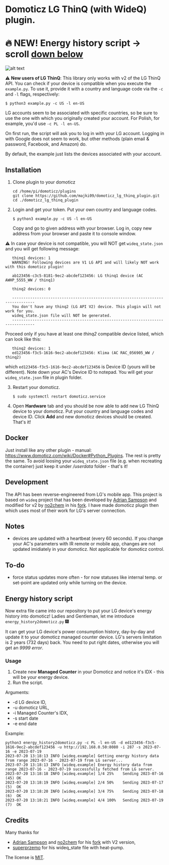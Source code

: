 Domoticz LG ThinQ (with WideQ) plugin.
=====

# :fire: NEW! Energy history script -> scroll [down below](#energy-history-script)

![alt text](https://raw.githubusercontent.com/majki09/domoticz_lg_thinq_plugin/main/domoticz.jpg "LG ThinQ plugin in domoticz")

:warning: **New users of LG ThinQ**: This library only works with v2 of the LG ThinQ API. You can check if your device is compatible when you execute the `example.py`. To use it, provide it with a country and language code via the `-c` and `-l` flags, respectively:

    $ python3 example.py -c US -l en-US

LG accounts seem to be associated with specific countries, so be sure to use the one with which you originally created your account. For Polish, for example, you'd use `-c PL -l en-US`.

On first run, the script will ask you to log in with your LG account.
Logging in with Google does not seem to work, but other methods (plain email & password, Facebook, and Amazon) do. 

By default, the example just lists the devices associated with your account.

Installation
------------

1. Clone plugin to your domoticz

       cd /home/pi/domoticz/plugins
       git clone https://github.com/majki09/domoticz_lg_thinq_plugin.git
       cd ./domoticz_lg_thinq_plugin

2. Login and get your token. Put your own country and language codes.

       $ python3 example.py -c US -l en-US
 
   Copy and go to given address with your browser. Log in, copy new address from your browser and paste it to console window. 

:warning: In case your device is not compatible, you will NOT get `wideq_state.json` and you will get following message:

       thinq1 devices: 1
       WARNING! Following devices are V1 LG API and will likely NOT work with this domoticz plugin!

       ab123456-c3c5-8181-9ec2-abcdef123456: LG thinq1 device (AC AWHP_5555_WW / thinq1)

       thinq2 devices: 0

       --------------------------------------------------------------------------------
       You don't have any thinq2 (LG API V2) device. This plugin will not work for you.
       wideq_state.json file will NOT be generated.
       --------------------------------------------------------------------------------

Proceed only if you have at least one *thinq2* compatible device listed, which can look like this:
   
       thinq2 devices: 1
       ed123456-f3c5-1616-9ec2-abcdef123456: Klima (AC RAC_056905_WW / thinq2)
   
   which `ed123456-f3c5-1616-9ec2-abcdef123456` is Device ID (yours will be different). Note down your AC's Device ID to notepad. You will get your `wideq_state.json` file in plugin folder.
	
3. Restart your domoticz.

       $ sudo systemctl restart domoticz.service

4. Open **Hardware** tab and you should be now able to add new LG ThinQ device to your domoticz. Put your country and language codes and device ID. Click **Add** and new domoticz devices should be created. That's it!

Docker
------
Just install like any other plugin - manual: https://www.domoticz.com/wiki/Docker#Python_Plugins. The rest is pretty the same. To avoid loosing your `wideq_state.json` file (e.g. when recreating the container) just keep it under */userdata* folder - that's it!

Development
-----------
The API has been reverse-engineered from LG's mobile app.
This project is based on `wideq` project that has been developed by [Adrian Sampson][adrian] and modified for v2 by [no2chem] in his [fork]. I have made domoticz plugin then which uses most of their work for LG's server connection.

Notes
-----
- devices are updated with a heartbeat (every 60 seconds). If you change your AC's parameters with IR remote or mobile app, changes are not updated imidiately in your domoticz. Not applicable for domoticz control.

To-do
-----
- force status updates more often - for now statuses like internal temp. or set-point are updated only while turning on the device.

Energy history script
---------------------
Now extra file came into our repository to put your LG device's energy history into domoticz! Ladies and Gentleman, let me introduce `energy_history2domoticz.py` :fireworks:

It can get your LG device's power consumption history, day-by-day and update it to your domoticz managed counter device.
LG's servers limitation is 2 years (732 days) back. You need to put right dates, otherwise you will get an _9999 error_.

### Usage
1. Create new **Managed Counter** in your Domoticz and notice it's IDX - this will be your energy device.
2. Run the script.

Arguments:

- -d LG device ID,
- -u domoticz URL,
- -i Managed Counter's IDX,
- -s start date
- -e end date

Example:
```commandline
python3 energy_history2domoticz.py -c PL -l en-US -d ed123456-f3c5-1616-9ec2-abcdef123456 -u http://192.168.0.50:8080 -i 287 -s 2023-07-16 -e 2023-07-19
2023-07-20 13:18:13 INFO [wideq.example] Getting energy history data from range 2023-07-16 - 2023-07-19 from LG server...
2023-07-20 13:18:13 INFO [wideq.example] Energy history data from range 2023-07-16 - 2023-07-19 successfully fetched from LG server.
2023-07-20 13:18:18 INFO [wideq.example] 1/4 25%	Sending 2023-07-16 (45)	OK
2023-07-20 13:18:19 INFO [wideq.example] 2/4 50%	Sending 2023-07-17 (5)	OK
2023-07-20 13:18:20 INFO [wideq.example] 3/4 75%	Sending 2023-07-18 (6)	OK
2023-07-20 13:18:21 INFO [wideq.example] 4/4 100%	Sending 2023-07-19 (7)	OK
```

Credits
-------
Many thanks for 
- [Adrian Sampson][adrian] and [no2chem] for his [fork] with V2 version,
- [superprzemo] for his wideq_state file with heat-pump.

The license is [MIT].

[adrian]: https://github.com/sampsyo
[no2chem]: https://github.com/no2chem
[fork]: https://github.com/no2chem/wideq
[mit]: https://opensource.org/licenses/MIT
[superprzemo]: https://github.com/superprzemo
